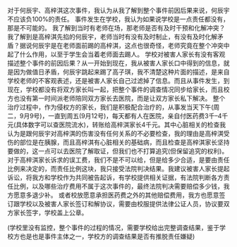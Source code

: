 对于何辰宇、高梓淇这次事件，我认为从我了解到整个事件前因后果来说，何辰宇不应该负100%的责任。
事件发生在学校，我认为如果说学校是一点责任都没有，那是不可能的。
我了解到当时有老师在场，那老师是否有及时干预和化解冲突？我了解到是高梓淇先掐的何辰宇，老师当时有没有及时制止，有没有及时化解矛盾？据说何辰宇是在老师面前踢的高梓淇，这点也很奇怪，老师究竟在整个冲突中起了什么作用，以至于学生会当着老师面去踢人。
学校对被害人家长有没有客观描述整个事件的前因后果？从一开始到现在，我从被害人家长口中得到的信息，就是因为做值日矛盾，何辰宇跳起来踢了高子琪，我不清楚这种片面的描述，是来自学校老师的不客观表述，还是被害人家长自己过滤掉了信息。而且从事件发生，到现在，学校都没有将双方家长叫一起，把整个事件的调查情况同步给家长，而且校方也没有第一时间派老师陪同双方家长去医院，而是让双方家长私下解决。
整个治疗过程中，作为侵权方的家长，我们是积极配合治疗的，从事发当天下午(周二，9月9号)，一直到周五(9月12号)，每天都有人在医院，亲自付医药费3千–4千元(具体数字可以查医院流水)，转账给高梓淇家长4千元。其中心脏相关的检查我认为是跟何辰宇对高梓淇的伤害没有任何关系的不必要检查，我的理由是高梓淇受伤的部位是在胰腺，而且高梓淇有心脏相关的基础病，而且检查是高梓淇家长坚持要做的，这一点可以去医院了解取证，但我们也不打算追究(但保留追究的权利)。
对于高梓淇家长诉求的误工费，我们不是不可以给，但是给多少合适，是要由责任比例来决定的，而责任比例这块，我只接受法院判决结果。我建议被害人家长提起诉讼，将我方和学校作为共同被告起诉，有学校提供相关证据，有法院判断各方责任比例，以及哪些治疗费用不属于这次事件的，最终法院判决需要赔偿多少钱，我方愿意多退少补。
或者校放愿意承担医药费之外的其他赔偿费用，我方也愿意签订跟学校以及被害人家长签订和解协议，需要由校服提供法律公证人员，协议要双方家长签字，学校盖上公章。

(学校里没有监控，整个事件的过程的情况，需要学校给出完整调查结果，鉴于学校方也是也是事件主体之一，学校方的调查结果是否有推脱责任嫌疑)
